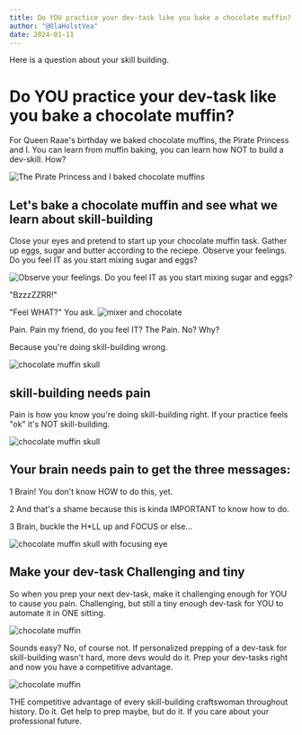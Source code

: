 ```yaml
---
title: Do YOU practice your dev-task like you bake a chocolate muffin?
author: "@OlaHolstVea"
date: 2024-01-11
---
```


Here is a question about your skill building.

# Do YOU practice your dev-task like you bake a chocolate muffin?

For Queen Raae's birthday we baked chocolate muffins, the Pirate Princess and I. You can learn from muffin baking, you can learn how NOT to build a dev-skill. How?

![The Pirate Princess and I baked chocolate muffins](https://pbs.twimg.com/media/GDj5u3jXEAAOdiY?format=jpg&name=900x900)


## Let's bake a chocolate muffin and see what we learn about skill-building

Close your eyes and pretend to start up your chocolate muffin task. Gather up eggs, sugar and butter according to the reciepe. Observe your feelings. Do you feel IT as you start mixing sugar and eggs?

![Observe your feelings. Do you feel IT as you start mixing sugar and eggs?](https://pbs.twimg.com/media/GDj76IkW0AA83Kd?format=jpg&name=small)

"BzzzZZRR!"

"Feel WHAT?" You ask.
![mixer and chocolate](https://pbs.twimg.com/media/GDj8P66WsAAyB8q?format=jpg&name=small)

Pain. Pain my friend, do you feel IT? The Pain. No? Why?

Because you're doing skill-building wrong.

![chocolate muffin skull](https://pbs.twimg.com/media/GDj8btLWQAA4D4O?format=jpg&name=small)

## skill-building needs pain

Pain is how you know you're doing skill-building right. If your practice feels "ok" it's NOT skill-building.

![chocolate muffin skull](https://pbs.twimg.com/media/GDj9Kr0W4AAlswr?format=jpg&name=small)

## Your brain needs pain to get the three messages:

1 Brain! You don't know HOW to do this, yet.

2 And that's a shame because this is kinda IMPORTANT to know how to do.

3 Brain, buckle the H*LL up and FOCUS or else...

![chocolate muffin skull with focusing eye](https://pbs.twimg.com/media/GDj90bDWcAEj-SG?format=jpg&name=small)


## Make your dev-task Challenging and tiny

So when you prep your next dev-task, make it challenging enough for YOU to cause you pain. Challenging, but still a tiny enough dev-task for YOU to automate it in ONE sitting.

![chocolate muffin](https://pbs.twimg.com/media/GDj-ksYW8AA8aI3?format=jpg&name=small)

Sounds easy? No, of course not. If personalized prepping of a dev-task for skill-building wasn't hard, more devs would do it. Prep your dev-tasks right and now you have a competitive advantage.

![chocolate muffin](https://pbs.twimg.com/media/GDj_LvNWEAABjs3?format=jpg&name=small)

THE competitive advantage of every skill-building craftswoman throughout history. Do it. Get help to prep maybe, but do it. If you care about your professional future.
